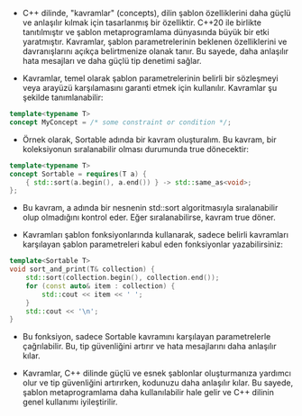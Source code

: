 - C++ dilinde, "kavramlar" (concepts), dilin şablon özelliklerini daha güçlü ve anlaşılır kılmak için tasarlanmış bir özelliktir. C++20 ile birlikte tanıtılmıştır ve şablon metaprogramlama dünyasında büyük bir etki yaratmıştır. Kavramlar, şablon parametrelerinin beklenen özelliklerini ve davranışlarını açıkça belirtmenize olanak tanır. Bu sayede, daha anlaşılır hata mesajları ve daha güçlü tip denetimi sağlar.

- Kavramlar, temel olarak şablon parametrelerinin belirli bir sözleşmeyi veya arayüzü karşılamasını garanti etmek için kullanılır. Kavramlar şu şekilde tanımlanabilir:


```CPP
template<typename T>
concept MyConcept = /* some constraint or condition */;

```

- Örnek olarak, Sortable adında bir kavram oluşturalım. Bu kavram, bir koleksiyonun sıralanabilir olması durumunda true dönecektir:

```CPP
template<typename T>
concept Sortable = requires(T a) {
    { std::sort(a.begin(), a.end()) } -> std::same_as<void>;
};

```

- Bu kavram, a adında bir nesnenin std::sort algoritmasıyla sıralanabilir olup olmadığını kontrol eder. Eğer sıralanabilirse, kavram true döner.

- Kavramları şablon fonksiyonlarında kullanarak, sadece belirli kavramları karşılayan şablon parametreleri kabul eden fonksiyonlar yazabilirsiniz:

```CPP
template<Sortable T>
void sort_and_print(T& collection) {
    std::sort(collection.begin(), collection.end());
    for (const auto& item : collection) {
        std::cout << item << ' ';
    }
    std::cout << '\n';
}

```

- Bu fonksiyon, sadece Sortable kavramını karşılayan parametrelerle çağrılabilir. Bu, tip güvenliğini artırır ve hata mesajlarını daha anlaşılır kılar.

- Kavramlar, C++ dilinde güçlü ve esnek şablonlar oluşturmanıza yardımcı olur ve tip güvenliğini artırırken, kodunuzu daha anlaşılır kılar. Bu sayede, şablon metaprogramlama daha kullanılabilir hale gelir ve C++ dilinin genel kullanımı iyileştirilir.





